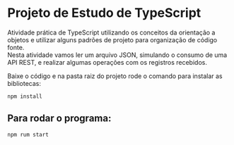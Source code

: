 # Projeto de Estudo de TypeScript

Atividade prática de TypeScript utilizando os conceitos da orientação a objetos e utilizar alguns padrões de projeto para organização de código fonte.   
Nesta atividade vamos ler um arquivo JSON, simulando o consumo de uma API REST, e realizar algumas operações com os registros recebidos.

Baixe o código e na pasta raiz do projeto rode o comando para instalar as bibliotecas:

```bash
npm install
```

## Para rodar o programa:

```bash
npm rum start
```
